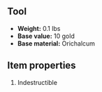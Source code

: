 ## Tool

- **Weight:** 0.1 lbs
- **Base value:** 10 gold
- **Base material:** Orichalcum

## Item properties

1. Indestructible
